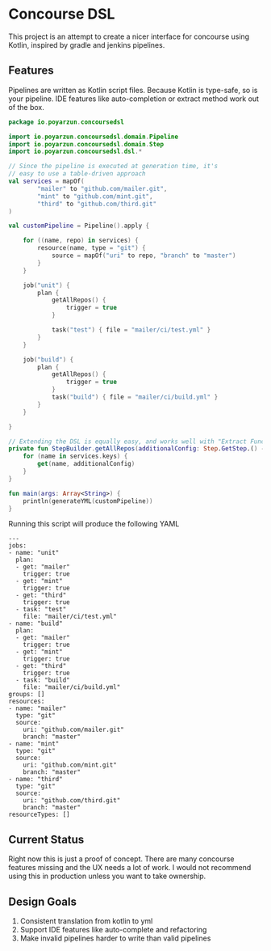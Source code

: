 # Concourse DSL

This project is an attempt to create a nicer interface for concourse using Kotlin, inspired by gradle and jenkins pipelines.


## Features

Pipelines are written as Kotlin script files. Because Kotlin is type-safe, so is your pipeline. IDE features like auto-completion or extract method work out of the box.
 

```kotlin
package io.poyarzun.concoursedsl

import io.poyarzun.concoursedsl.domain.Pipeline
import io.poyarzun.concoursedsl.domain.Step
import io.poyarzun.concoursedsl.dsl.*

// Since the pipeline is executed at generation time, it's
// easy to use a table-driven approach
val services = mapOf(
        "mailer" to "github.com/mailer.git",
        "mint" to "github.com/mint.git",
        "third" to "github.com/third.git"
)

val customPipeline = Pipeline().apply {

    for ((name, repo) in services) {
        resource(name, type = "git") {
            source = mapOf("uri" to repo, "branch" to "master")
        }
    }

    job("unit") {
        plan {
            getAllRepos() {
                trigger = true
            }

            task("test") { file = "mailer/ci/test.yml" }
        }
    }

    job("build") {
        plan {
            getAllRepos() {
                trigger = true
            }
            task("build") { file = "mailer/ci/build.yml" }
        }
    }

}

// Extending the DSL is equally easy, and works well with "Extract Function" in IDEA
private fun StepBuilder.getAllRepos(additionalConfig: Step.GetStep.() -> Unit) {
    for (name in services.keys) {
        get(name, additionalConfig)
    }
}

fun main(args: Array<String>) {
    println(generateYML(customPipeline))
}

```
Running this script will produce the following YAML
```
---
jobs:
- name: "unit"
  plan:
  - get: "mailer"
    trigger: true
  - get: "mint"
    trigger: true
  - get: "third"
    trigger: true
  - task: "test"
    file: "mailer/ci/test.yml"
- name: "build"
  plan:
  - get: "mailer"
    trigger: true
  - get: "mint"
    trigger: true
  - get: "third"
    trigger: true
  - task: "build"
    file: "mailer/ci/build.yml"
groups: []
resources:
- name: "mailer"
  type: "git"
  source:
    uri: "github.com/mailer.git"
    branch: "master"
- name: "mint"
  type: "git"
  source:
    uri: "github.com/mint.git"
    branch: "master"
- name: "third"
  type: "git"
  source:
    uri: "github.com/third.git"
    branch: "master"
resourceTypes: []
```

## Current Status

Right now this is just a proof of concept. There are many concourse features missing and the UX needs a lot of work. I would not recommend using this in production unless you want to take ownership.

## Design Goals

1. Consistent translation from kotlin to yml
2. Support IDE features like auto-complete and refactoring
3. Make invalid pipelines harder to write than valid pipelines

